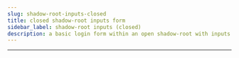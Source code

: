 ```yaml
---
slug: shadow-root-inputs-closed
title: closed shadow-root inputs form
sidebar_label: shadow-root inputs (closed)
description: a basic login form within an open shadow-root with inputs within closed shadow-roots. The form will POST the input values on submit
---
```


<script src="/js/build-shadow-root-form.js" defer="defer"></script>

<div class="container margin-vert--xl">
  <div class="row">
    <div class="card col col--12 padding--md" id="form-container">
    </div>
  </div>
</div>
<hr/>
